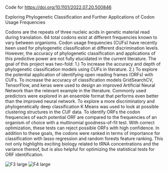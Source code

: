 Code for https://doi.org/10.1101/2022.07.20.500846

Exploring Phylogenetic Classification and Further Applications of Codon Usage Frequencies

Codons are the repeats of three nucleic acids in genetic material read during translation. 64 total codons exist at different frequencies known to vary between organisms. Codon usage frequencies (CUFs) have recently been used for phylogenetic classification at different discrimination levels. However, the accuracy of phylogenetic classification and applications of this predictive power are not fully elucidated in the current literature. The goal of this project was two-fold: 1.) To increase the accuracy and depth of phylogenetic classification models using CUFs in literature. 2.) To explore the potential application of identifying open reading frames (ORFs) with CUFs. To increase the accuracy of classification models GridSearchCV, TensorFlow, and keras were used to design an improved Artificial Neural Network than the relevant example in the literature. Commonly used predictors were explored in an ensemble format that performs even better than the improved neural network. To explore a more discriminatory and phylogenetically deep classification K Means was used to look at possible clustering structures in the CUF data. To identify ORFs the codon frequencies of each potential ORF are compared to the frequencies of an organism of choice with a multinomial goodness-of-fit test. With correct optimization, these tests can reject possible ORFs with high confidence. In addition to these goals, the codons were ranked in terms of importance for classification with lasso regression and random forests feature ranking. This not only highlights exciting biology related to tRNA concentrations and the variance thereof, but is also helpful for optimizing the statistical tests for ORF identification.

![F3 large](https://user-images.githubusercontent.com/72926928/191124822-394c2251-49b4-49e0-8005-516e72a3f4ec.jpg)
![F4 large](https://user-images.githubusercontent.com/72926928/191124832-5708a9bd-0818-4562-ad0d-00f45364f97c.jpg)
